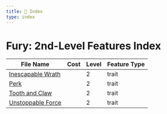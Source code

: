 ```yaml
---
title: 📑 Index
type: index
---
```


# Fury: 2nd-Level Features Index

| File Name                                   | Cost | Level | Feature Type |
| ------------------------------------------- | ---- | ----- | ------------ |
| [Inescapable Wrath](../Inescapable%20Wrath) |      | 2     | trait        |
| [Perk](../Perk)                             |      | 2     | trait        |
| [Tooth and Claw](../Tooth%20and%20Claw)     |      | 2     | trait        |
| [Unstoppable Force](../Unstoppable%20Force) |      | 2     | trait        |
